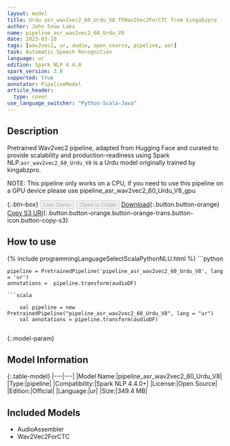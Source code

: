 ```yaml
---
layout: model
title: Urdu asr_wav2vec2_60_Urdu_V8 TFWav2Vec2ForCTC from kingabzpro
author: John Snow Labs
name: pipeline_asr_wav2vec2_60_Urdu_V8
date: 2023-03-10
tags: [wav2vec2, ur, audio, open_source, pipeline, asr]
task: Automatic Speech Recognition
language: ur
edition: Spark NLP 4.4.0
spark_version: 3.0
supported: true
annotator: PipelineModel
article_header:
  type: cover
use_language_switcher: "Python-Scala-Java"
---
```


## Description

Pretrained Wav2vec2  pipeline, adapted from Hugging Face and curated to provide scalability and production-readiness using Spark NLP.`asr_wav2vec2_60_Urdu_V8` is a Urdu model originally trained by kingabzpro.

NOTE: This pipeline only works on a CPU, if you need to use this pipeline on a GPU device please use pipeline_asr_wav2vec2_60_Urdu_V8_gpu

{:.btn-box}
<button class="button button-orange" disabled>Live Demo</button>
<button class="button button-orange" disabled>Open in Colab</button>
[Download](https://s3.amazonaws.com/auxdata.johnsnowlabs.com/public/models/pipeline_asr_wav2vec2_60_Urdu_V8_ur_4.4.0_3.0_1678483992024.zip){:.button.button-orange}
[Copy S3 URI](s3://auxdata.johnsnowlabs.com/public/models/pipeline_asr_wav2vec2_60_Urdu_V8_ur_4.4.0_3.0_1678483992024.zip){:.button.button-orange.button-orange-trans.button-icon.button-copy-s3}

## How to use



<div class="tabs-box" markdown="1">
{% include programmingLanguageSelectScalaPythonNLU.html %}
```python

    pipeline = PretrainedPipeline('pipeline_asr_wav2vec2_60_Urdu_V8', lang = 'ur')
    annotations =  pipeline.transform(audioDF)
    
```
```scala

    val pipeline = new PretrainedPipeline("pipeline_asr_wav2vec2_60_Urdu_V8", lang = "ur")
    val annotations = pipeline.transform(audioDF)
    
```
</div>

{:.model-param}
## Model Information

{:.table-model}
|---|---|
|Model Name:|pipeline_asr_wav2vec2_60_Urdu_V8|
|Type:|pipeline|
|Compatibility:|Spark NLP 4.4.0+|
|License:|Open Source|
|Edition:|Official|
|Language:|ur|
|Size:|349.4 MB|

## Included Models

- AudioAssembler
- Wav2Vec2ForCTC